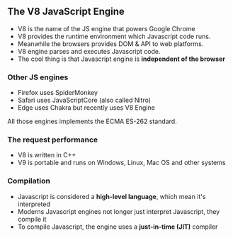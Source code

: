 ## The V8 JavaScript Engine

- V8 is the name of the JS engine that powers Google Chrome
- V8 provides the runtime environment which Javascript code runs.
- Meanwhile the browsers provides DOM & API to web platforms.
- V8 engine parses and executes Javascript code.
- The cool thing is that Javascript engine is **independent of the browser**

### Other JS engines

- Firefox uses SpiderMonkey
- Safari uses JavaScriptCore (also called Nitro)
- Edge uses Chakra but recently uses V8 Engine

All those engines implements the ECMA ES-262 standard.

### The request performance

- V8 is written in C++
- V9 is portable and runs on Windows, Linux, Mac OS and other systems

### Compilation

- Javascript is considered a **high-level language**, which mean it's interpreted
- Moderns Javascript engines not longer just interpret Javascript, they compile it
- To compile Javascript, the engine uses a **just-in-time (JIT)** compiler
